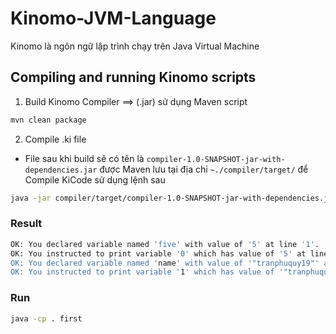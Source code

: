 # Kinomo-JVM-Language
Kinomo là ngôn ngữ lập trình chạy trên Java Virtual Machine

## Compiling and running Kinomo scripts

1. Build Kinomo Compiler ==> (.jar) sử dụng Maven script

```bash
mvn clean package
```

2. Compile .ki file

- File sau khi build sẽ có tên là ```compiler-1.0-SNAPSHOT-jar-with-dependencies.jar``` được Maven lưu tại địa chỉ ```~./compiler/target/``` để Compile KiCode sử dụng lệnh sau

```bash
java -jar compiler/target/compiler-1.0-SNAPSHOT-jar-with-dependencies.jar  KinomoExamples/first.ki
```
### Result

```bash
OK: You declared variable named 'five' with value of '5' at line '1'.
OK: You instructed to print variable '0' which has value of '5' at line '2'.'
OK: You declared variable named 'name' with value of '"tranphuquy19"' at line '3'.
OK: You instructed to print variable '1' which has value of '"tranphuquy19"' at line '4'.'
```
### Run

```bash
java -cp . first
```